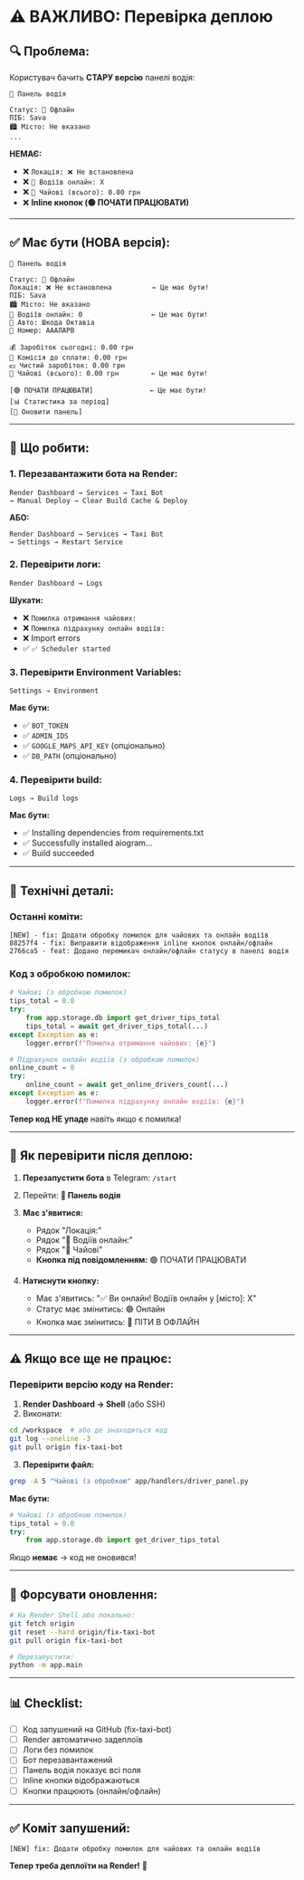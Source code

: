 # ⚠️ ВАЖЛИВО: Перевірка деплою

## 🔍 Проблема:

Користувач бачить **СТАРУ версію** панелі водія:
```
🚗 Панель водія

Статус: 🔴 Офлайн
ПІБ: Sava
🏙 Місто: Не вказано
...
```

**НЕМАЄ:**
- ❌ `Локація: ❌ Не встановлена`
- ❌ `👥 Водіїв онлайн: X`
- ❌ `💝 Чайові (всього): 0.00 грн`
- ❌ **Inline кнопок (🟢 ПОЧАТИ ПРАЦЮВАТИ)**

---

## ✅ Має бути (НОВА версія):

```
🚗 Панель водія

Статус: 🔴 Офлайн
Локація: ❌ Не встановлена          ← Це має бути!
ПІБ: Sava
🏙 Місто: Не вказано
👥 Водіїв онлайн: 0                 ← Це має бути!
🚙 Авто: Шкода Октавіа
🔢 Номер: АААЛАРВ

💰 Заробіток сьогодні: 0.00 грн
💸 Комісія до сплати: 0.00 грн
💵 Чистий заробіток: 0.00 грн
💝 Чайові (всього): 0.00 грн        ← Це має бути!

[🟢 ПОЧАТИ ПРАЦЮВАТИ]              ← Це має бути!
[📊 Статистика за період]
[🔄 Оновити панель]
```

---

## 🚀 Що робити:

### **1. Перезавантажити бота на Render:**

```
Render Dashboard → Services → Taxi Bot
→ Manual Deploy → Clear Build Cache & Deploy
```

**АБО:**

```
Render Dashboard → Services → Taxi Bot
→ Settings → Restart Service
```

### **2. Перевірити логи:**

```
Render Dashboard → Logs
```

**Шукати:**
- ❌ `Помилка отримання чайових:`
- ❌ `Помилка підрахунку онлайн водіїв:`
- ❌ Import errors
- ✅ `✅ Scheduler started`

### **3. Перевірити Environment Variables:**

```
Settings → Environment
```

**Має бути:**
- ✅ `BOT_TOKEN`
- ✅ `ADMIN_IDS`
- ✅ `GOOGLE_MAPS_API_KEY` (опціонально)
- ✅ `DB_PATH` (опціонально)

### **4. Перевірити build:**

```
Logs → Build logs
```

**Має бути:**
- ✅ Installing dependencies from requirements.txt
- ✅ Successfully installed aiogram...
- ✅ Build succeeded

---

## 🔧 Технічні деталі:

### **Останні коміти:**
```
[NEW] - fix: Додати обробку помилок для чайових та онлайн водіїв
88257f4 - fix: Виправити відображення inline кнопок онлайн/офлайн
2766ca5 - feat: Додано перемикач онлайн/офлайн статусу в панелі водія
```

### **Код з обробкою помилок:**
```python
# Чайові (з обробкою помилок)
tips_total = 0.0
try:
    from app.storage.db import get_driver_tips_total
    tips_total = await get_driver_tips_total(...)
except Exception as e:
    logger.error(f"Помилка отримання чайових: {e}")

# Підрахунок онлайн водіїв (з обробкою помилок)
online_count = 0
try:
    online_count = await get_online_drivers_count(...)
except Exception as e:
    logger.error(f"Помилка підрахунку онлайн водіїв: {e}")
```

**Тепер код НЕ упаде** навіть якщо є помилка!

---

## 📱 Як перевірити після деплою:

1. **Перезапустити бота** в Telegram: `/start`
2. Перейти: **🚗 Панель водія**
3. **Має з'явитися:**
   - Рядок "Локація:"
   - Рядок "👥 Водіїв онлайн:"
   - Рядок "💝 Чайові"
   - **Кнопка під повідомленням:** 🟢 ПОЧАТИ ПРАЦЮВАТИ

4. **Натиснути кнопку:**
   - Має з'явитись: "✅ Ви онлайн! Водіїв онлайн у [місто]: X"
   - Статус має змінитись: 🟢 Онлайн
   - Кнопка має змінитись: 🔴 ПІТИ В ОФЛАЙН

---

## ⚠️ Якщо все ще не працює:

### **Перевірити версію коду на Render:**

1. **Render Dashboard → Shell** (або SSH)
2. Виконати:
```bash
cd /workspace  # або де знаходиться код
git log --oneline -3
git pull origin fix-taxi-bot
```

3. **Перевірити файл:**
```bash
grep -A 5 "Чайові (з обробкою" app/handlers/driver_panel.py
```

**Має бути:**
```python
# Чайові (з обробкою помилок)
tips_total = 0.0
try:
    from app.storage.db import get_driver_tips_total
```

Якщо **немає** → код не оновився!

---

## 🔄 Форсувати оновлення:

```bash
# На Render Shell або локально:
git fetch origin
git reset --hard origin/fix-taxi-bot
git pull origin fix-taxi-bot

# Перезапустити:
python -m app.main
```

---

## 📊 Checklist:

- [ ] Код запушений на GitHub (fix-taxi-bot)
- [ ] Render автоматично задеплоїв
- [ ] Логи без помилок
- [ ] Бот перезавантажений
- [ ] Панель водія показує всі поля
- [ ] Inline кнопки відображаються
- [ ] Кнопки працюють (онлайн/офлайн)

---

## ✅ Коміт запушений:

```
[NEW] fix: Додати обробку помилок для чайових та онлайн водіїв
```

**Тепер треба деплоїти на Render!** 🚀
